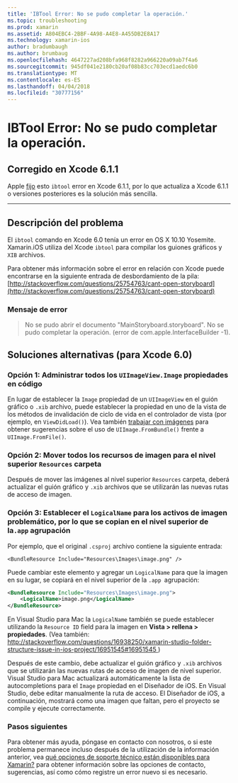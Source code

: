```yaml
---
title: 'IBTool Error: No se pudo completar la operación.'
ms.topic: troubleshooting
ms.prod: xamarin
ms.assetid: A804EBC4-2BBF-4A98-A4E8-A455DB2E8A17
ms.technology: xamarin-ios
author: bradumbaugh
ms.author: brumbaug
ms.openlocfilehash: 4647227ad208bfa968f8282a966220a09ab7f4a6
ms.sourcegitcommit: 945df041e2180cb20af08b83cc703ecd1aedc6b0
ms.translationtype: MT
ms.contentlocale: es-ES
ms.lasthandoff: 04/04/2018
ms.locfileid: "30777156"
---
```

# <a name="ibtool-error-the-operation-couldnt-be-completed"></a>IBTool Error: No se pudo completar la operación.

## <a name="fixed-in-xcode-611"></a>Corregido en Xcode 6.1.1

Apple [fijo](https://developer.apple.com/library/content/documentation/Xcode/Conceptual/RN-Xcode-Archive/Chapters/xc6_release_notes.html#//apple_ref/doc/uid/TP40016994-CH4-SW1) esto `ibtool` error en Xcode 6.1.1, por lo que actualiza a Xcode 6.1.1 o versiones posteriores es la solución más sencilla.

* * *

## <a name="description-of-the-problem"></a>Descripción del problema

El `ibtool` comando en Xcode 6.0 tenía un error en OS X 10.10 Yosemite. Xamarin.iOS utiliza del Xcode `ibtool` para compilar los guiones gráficos y `XIB` archivos.

Para obtener más información sobre el error en relación con Xcode puede encontrarse en la siguiente entrada de desbordamiento de la pila: [http://stackoverflow.com/questions/25754763/cant-open-storyboard](http://stackoverflow.com/questions/25754763/cant-open-storyboard)

### <a name="error-message"></a>Mensaje de error

> No se pudo abrir el documento "MainStoryboard.storyboard". No se pudo completar la operación. (error de com.apple.InterfaceBuilder -1).

## <a name="workarounds-for-xcode-60"></a>Soluciones alternativas (para Xcode 6.0)

### <a name="option-1-manage-all-uiimageviewimage-properties-in-code"></a>Opción 1: Administrar todos los `UIImageView.Image` propiedades en código

En lugar de establecer la `Image` propiedad de un `UIImageView` en el guión gráfico o `.xib` archivo, puede establecer la propiedad en uno de la vista de los métodos de invalidación de ciclo de vida en el controlador de vista (por ejemplo, en `ViewDidLoad()`). Vea también [trabajar con imágenes](~/ios/app-fundamentals/images-icons/index.md) para obtener sugerencias sobre el uso de `UIImage.FromBundle()` frente a `UIImage.FromFile()`.

### <a name="option-2-move-all-of-the-image-resources-to-the-top-level-resources-folder"></a>Opción 2: Mover todos los recursos de imagen para el nivel superior `Resources` carpeta

Después de mover las imágenes al nivel superior `Resources` carpeta, deberá actualizar el guión gráfico y `.xib` archivos que se utilizarán las nuevas rutas de acceso de imagen.

### <a name="option-3-set-the-logicalname-for-any-problematic-image-assets-so-they-are-copied-to-the-top-level-of-theapp-bundle"></a>Opción 3: Establecer el `LogicalName` para los activos de imagen problemático, por lo que se copian en el nivel superior de la`.app` agrupación

Por ejemplo, que el original `.csproj` archivo contiene la siguiente entrada:

`<BundleResource Include="Resources\Images\image.png" />`

Puede cambiar este elemento y agregar un `LogicalName` para que la imagen en su lugar, se copiará en el nivel superior de la `.app `agrupación:

```xml
<BundleResource Include="Resources\Images\image.png">
    <LogicalName>image.png</LogicalName>
</BundleResource>
```

En Visual Studio para Mac la `LogicalName` también se puede establecer utilizando la `Resource ID` field para la imagen en **Vista > rellena > propiedades**. (Vea también: [ http://stackoverflow.com/questions/16938250/xamarin-studio-folder-structure-issue-in-ios-project/16951545#16951545 ](http://stackoverflow.com/questions/16938250/xamarin-studio-folder-structure-issue-in-ios-project/16951545#16951545))

Después de este cambio, debe actualizar el guión gráfico y `.xib` archivos que se utilizarán las nuevas rutas de acceso de imagen de nivel superior. Visual Studio para Mac actualizará automáticamente la lista de autocompletions para el `Image` propiedad en el Diseñador de iOS. En Visual Studio, debe editar manualmente la ruta de acceso. El Diseñador de iOS, a continuación, mostrará como una imagen que faltan, pero el proyecto se compile y ejecute correctamente.

### <a name="next-steps"></a>Pasos siguientes

Para obtener más ayuda, póngase en contacto con nosotros, o si este problema permanece incluso después de la utilización de la información anterior, vea [qué opciones de soporte técnico están disponibles para Xamarin?](~/cross-platform/troubleshooting/support-options.md) para obtener información sobre las opciones de contacto, sugerencias, así como cómo registre un error nuevo si es necesario. 

